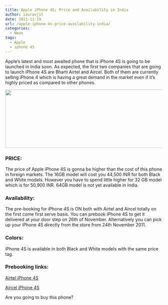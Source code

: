 ```yaml
---
title: Apple iPhone 4S; Price and Availability in India
author: sauravjit
date: 2011-11-19
url: /apple-iphone-4s-price-availability-india/
categories:
  - News
tags:
  - Apple
  - iphone 4S
---
```

Apple&#8217;s latest and most awaited phone that is iPhone 4S is going to be launched in India soon. As expected, the first two companies that are going to launch iPhone 4S are Bharti Airtel and Aircel. Both of them are currently selling iPhone 4 which is having a great demand in the market even if it&#8217;s highly priced as compared to other phones.

<img class="aligncenter size-medium wp-image-47804" title="8801659093022" src="http://cdn.devilsworkshop.org/files/2011/11/88016590930221-600x187.png" alt="" width="600" height="187" />

### PRICE:

The price of Apple iPhone 4S is gonna be higher than the cost of this phone in foreign markets. The 16GB model will cost you 44,500 INR for both Black and White models. However you have to spend little higher for 32 GB model which is for 50,900 INR. 64GB model is not yet available in India.

### Availability:

The pre-booking for iPhone 4S is ON both with Airtel and Aircel totally on the first come first serve basis. You can prebook iPhone 4S to get it delivered at your door step on 26th of November. Alternatively you can pick up your iPhone 4S directly from the store from 24th November 2011.

### Colors:

iPhone 4S is available in both Black and White models with the same price tag.

### Prebooking links:

<a href="https://shop.actify.in/s4a/page.do?pageID=welcomePage" onclick="_gaq.push(['_trackEvent', 'outbound-article', 'https://shop.actify.in/s4a/page.do?pageID=welcomePage', 'Airtel iPhone 4S ']);" target="_blank">Airtel iPhone 4S </a>

<a href="http://www.ncarry.com/aircel/preorder.php?ref=aircel" onclick="_gaq.push(['_trackEvent', 'outbound-article', 'http://www.ncarry.com/aircel/preorder.php?ref=aircel', 'Aircel iPhone 4S']);" target="_blank">Aircel iPhone 4S</a>

Are you going to buy this phone?
